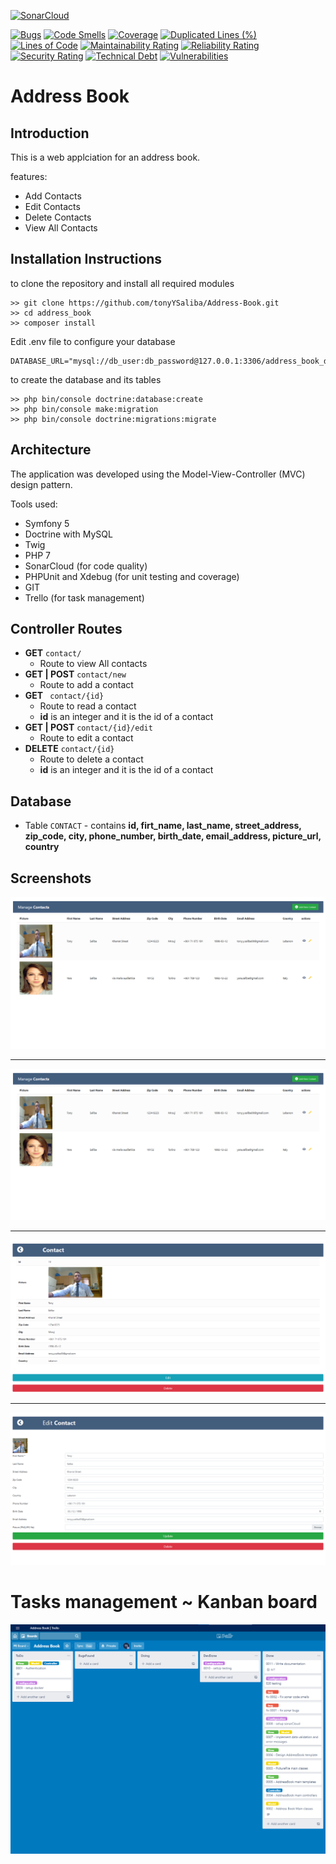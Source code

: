 [![SonarCloud](https://sonarcloud.io/images/project_badges/sonarcloud-white.svg)](https://sonarcloud.io/dashboard?id=tonyYSaliba_Address-Book)

[![Bugs](https://sonarcloud.io/api/project_badges/measure?project=tonyYSaliba_Address-Book&metric=bugs)](https://sonarcloud.io/dashboard?id=tonyYSaliba_Address-Book)
[![Code Smells](https://sonarcloud.io/api/project_badges/measure?project=tonyYSaliba_Address-Book&metric=code_smells)](https://sonarcloud.io/dashboard?id=tonyYSaliba_Address-Book)
[![Coverage](https://sonarcloud.io/api/project_badges/measure?project=tonyYSaliba_Address-Book&metric=coverage)](https://sonarcloud.io/dashboard?id=tonyYSaliba_Address-Book)
[![Duplicated Lines (%)](https://sonarcloud.io/api/project_badges/measure?project=tonyYSaliba_Address-Book&metric=duplicated_lines_density)](https://sonarcloud.io/dashboard?id=tonyYSaliba_Address-Book)
[![Lines of Code](https://sonarcloud.io/api/project_badges/measure?project=tonyYSaliba_Address-Book&metric=ncloc)](https://sonarcloud.io/dashboard?id=tonyYSaliba_Address-Book)
[![Maintainability Rating](https://sonarcloud.io/api/project_badges/measure?project=tonyYSaliba_Address-Book&metric=sqale_rating)](https://sonarcloud.io/dashboard?id=tonyYSaliba_Address-Book)
[![Reliability Rating](https://sonarcloud.io/api/project_badges/measure?project=tonyYSaliba_Address-Book&metric=reliability_rating)](https://sonarcloud.io/dashboard?id=tonyYSaliba_Address-Book)
[![Security Rating](https://sonarcloud.io/api/project_badges/measure?project=tonyYSaliba_Address-Book&metric=security_rating)](https://sonarcloud.io/dashboard?id=tonyYSaliba_Address-Book)
[![Technical Debt](https://sonarcloud.io/api/project_badges/measure?project=tonyYSaliba_Address-Book&metric=sqale_index)](https://sonarcloud.io/dashboard?id=tonyYSaliba_Address-Book)
[![Vulnerabilities](https://sonarcloud.io/api/project_badges/measure?project=tonyYSaliba_Address-Book&metric=vulnerabilities)](https://sonarcloud.io/dashboard?id=tonyYSaliba_Address-Book)

# Address Book

## Introduction


This is a web applciation for an address book.

features:
- Add Contacts
- Edit Contacts
- Delete Contacts
- View All Contacts

## Installation Instructions
to clone the repository and install all required modules
``` 
>> git clone https://github.com/tonyYSaliba/Address-Book.git
>> cd address_book
>> composer install

```

Edit .env file to configure your database
```
DATABASE_URL="mysql://db_user:db_password@127.0.0.1:3306/address_book_db"

```

to create the database and its tables 
```
>> php bin/console doctrine:database:create
>> php bin/console make:migration
>> php bin/console doctrine:migrations:migrate

```
## Architecture

The application was developed using the Model-View-Controller (MVC) design pattern.

Tools used:
- Symfony 5
- Doctrine with MySQL
- Twig
- PHP 7
- SonarCloud (for code quality)
- PHPUnit and Xdebug (for unit testing and coverage)
- GIT
- Trello (for task management)
  
## Controller Routes
- **GET** ``` contact/ ```
  - Route to view All contacts
- **GET | POST** ``` contact/new ```
  - Route to add a contact
- **GET** ``` contact/{id}```
  - Route to read a contact
  - **id** is an integer and it is the id of a contact
- **GET | POST**  ```contact/{id}/edit```
  - Route to edit a contact
- **DELETE** ```contact/{id}```
  - Route to delete a contact
  - **id** is an integer and it is the id of a contact


## Database

- Table ```CONTACT``` - contains **id, firt_name, last_name, street_address, zip_code, city, phone_number, birth_date, email_address, picture_url, country**


## Screenshots

!['View all' Screenshot](./docs/images/Picture1.png)

<hr/>

!['View all' Screenshot](./docs/images/Picture1.png)

<hr/>

!['View Contact' Screenshot](./docs/images/Picture3.png)

<hr/>

!['Edit Contact' Screenshot](./docs/images/Picture4.png)


# Tasks management ~ Kanban board


!['Kanban board' Screenshot](./docs/images/Picture5.png)
